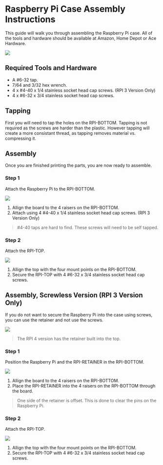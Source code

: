 # Raspberry Pi Case Assembly Instructions
This guide will walk you through assembling the Raspberry Pi case. All of the tools and hardware should be available at Amazon, Home Depot or Ace Hardware.

![](https://github.com/mkellsy/rpi-case-model/raw/master/DIAGRAMS/RPI-ASSEMBLY.PNG)

## Required Tools and Hardware
- A #6-32 tap.
- 7/64 and 3/32 hex wrench.
- 4 x #4-40 x 1/4 stainless socket head cap screws. (RPI 3 Version Only)
- 4 x #6-32 x 3/4 stainless socket head cap screws.

## Tapping
First you will need to tap the holes on the RPI-BOTTOM. Tapping is not required as the screws are harder than the plastic. However tapping will create a more consistant thread, as tapping removes material vs. compressing it.

## Assembly
Once you are finished printing the parts, you are now ready to assemble.

### Step 1
Attach the Raspberry Pi to the RPI-BOTTOM.

![](https://github.com/mkellsy/rpi-case-model/raw/master/DIAGRAMS/RPI-STEP-1.PNG)

1. Allign the board to the 4 raisers on the RPI-BOTTOM.
2. Attach using 4 #4-40 x 1/4 stainless socket head cap screws. (RPI 3 Version Only)

  > #4-40 taps are hard to find. These screws will need to be self tapped.

### Step 2
Attach the RPI-TOP.

![](https://github.com/mkellsy/rpi-case-model/raw/master/DIAGRAMS/RPI-STEP-2.PNG)

1. Allign the top with the four mount points on the RPI-BOTTOM.
2. Secure the RPI-TOP with 4 #6-32 x 3/4 stainless socket head cap screws.

## Assembly, Screwless Version (RPI 3 Version Only)
If you do not want to secure the Raspberry Pi into the case using screws, you can use the retainer and not use the screws.

![](https://github.com/mkellsy/rpi-case-model/raw/master/DIAGRAMS/RPI-SCREWLESS-ASSEMBLY.PNG)

> The RPI 4 version has the retainer built into the top.

### Step 1
Position the Raspberry Pi and the RPI-RETAINER in the RPI-BOTTOM.

![](https://github.com/mkellsy/rpi-case-model/blob/master/DIAGRAMS/RPI-SCREWLESS-STEP-1.PNG)

1. Allign the board to the 4 raisers on the RPI-BOTTOM.
2. Place the RPI-RETAINER into the 4 raisers on the RPI-BOTTOM through the board.

  > One side of the retainer is offset. This is done to clear the pins on the Raspberry Pi.

### Step 2
Attach the RPI-TOP.

![](https://github.com/mkellsy/rpi-case-model/blob/master/DIAGRAMS/RPI-SCREWLESS-STEP-2.PNG)

1. Allign the top with the four mount points on the RPI-BOTTOM.
2. Secure the RPI-TOP with 4 #6-32 x 3/4 stainless socket head cap screws.
